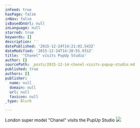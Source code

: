 ```yaml
---
inFeed: true
hasPage: false
inNav: false
isBasedOnUrl: null
inLanguage: null
starred: true
keywords: []
description: ''
datePublished: '2015-12-24T14:21:01.543Z'
dateModified: '2015-12-24T14:20:55.931Z'
title: '"Chanel" visits PupUp Studio'
author: []
sourcePath: _posts/2015-12-14-chanel-visits-pupup-studio.md
published: true
authors: []
publisher:
  name: null
  domain: null
  url: null
  favicon: null
_type: Blurb

---
```

London super model "Chanel" visits the PupUp Studio
![](https://the-grid-user-content.s3-us-west-2.amazonaws.com/e19db2de-ca1e-4177-a172-4ba3c6510573.png)